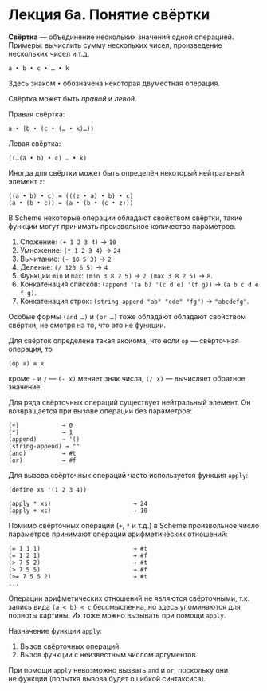 Лекция 6а. Понятие свёртки
==========================

**Свёртка** — объединение нескольких значений одной операцией. Примеры:
вычислить сумму нескольких чисел, произведение нескольких чисел и т.д.

    a • b • c • … • k

Здесь знаком `•` обозначена некоторая двуместная операция.

Свёртка может быть _правой_ и _левой._

Правая свёртка:

    a • (b • (c • (… • k)…))

Левая свёртка:

    ((…(a • b) • c) … • k)

Иногда для свёртки может быть определён некоторый нейтральный элемент `z`:

    ((a • b) • c) = (((z • a) • b) • c)
    (a • (b • c)) = (a • (b • (c • z)))

В Scheme некоторые операции обладают свойством свёртки, такие функции могут
принимать произвольное количество параметров.

1. Сложение: `(+ 1 2 3 4)` → `10`
2. Умножение: `(* 1 2 3 4)` → `24`
3. Вычитание: `(- 10 5 3)` → `2`
4. Деление: `(/ 120 6 5)` → `4`
5. Функции `min` и `max`: `(min 3 8 2 5)` → `2`, `(max 3 8 2 5)` → `8`.
6. Конкатенация списков: `(append '(a b) '(c d e) '(f g))` → `(a b c d e f g)`.
7. Конкатенация строк: `(string-append "ab" "cde" "fg")` → `"abcdefg"`.

Особые формы `(and …)` и `(or …)` тоже обладают обладают свойством свёртки,
не смотря на то, что это не функции.

Для свёрток определена такая аксиома, что если `op` — свёрточная операция, то

    (op x) ≡ x

кроме `-` и `/` — `(- x)` меняет знак числа, `(/ x)` — вычисляет обратное значение.

Для ряда свёрточных операций существует нейтральный элемент. Он возвращается
при вызове операции без параметров:

    (+)            → 0
    (*)            → 1
    (append)       → '()
    (string-append) → ""
    (and)          → #t
    (or)           → #f

Для вызова свёрточных операций часто используется функция `apply`:

    (define xs '(1 2 3 4))

    (apply * xs)                       → 24
    (apply + xs)                       → 10


Помимо свёрточных операций (`+`, `*` и т.д.) в Scheme произвольное число
параметров принимают операции арифметических отношений:

    (= 1 1 1)                          → #t
    (= 1 2 1)                          → #f
    (> 7 5 2)                          → #t
    (> 7 5 5)                          → #f
    (>= 7 5 5 2)                       → #t
    ...

Операции арифметических отношений не являются свёрточными, т.к. запись
вида `(a < b) < c` бессмысленна, но здесь упоминаются для полноты картины.
Их тоже можно вызывать при помощи `apply`.

Назначение функции `apply`:

1. Вызов свёрточных операций.
2. Вызов функции с неизвестным числом аргументов.

При помощи `apply` невозможно вызвать `and` и `or`, поскольку они
не функции (попытка вызова будет ошибкой синтаксиса).










